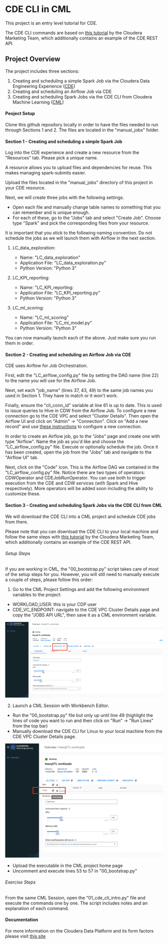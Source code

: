 # CDE CLI in CML

This project is an entry level tutorial for CDE.

The CDE CLI commands are based on [this tutorial](https://www.cloudera.com/tutorials/cdp-using-cli-api-to-automate-access-to-cloudera-data-engineering.html) by the Cloudera Marketing Team, which additionally contains an example of the CDE REST API.



## Project Overview

The project includes three sections:

1. Creating and scheduling a simple Spark Job via the Cloudera Data Engineering Experience ([CDE](https://docs.cloudera.com/data-engineering/cloud/index.html))
2. Creating and scheduling an Airflow Job via CDE
3. Creating and scheduling Spark Jobs via the CDE CLI from Cloudera Machine Learning ([CML](https://docs.cloudera.com/machine-learning/cloud/index.html))


#### Peoject Setup

Clone this github repository locally in order to have the files needed to run through Sections 1 and 2. The files are located in the "manual_jobs" folder.


#### Section 1 - Creating and scheduling a simple Spark Job

Log into the CDE experience and create a new resource from the "Resources" tab. Please pick a unique name. 

A resource allows you to upload files and dependencies for reuse. This makes managing spark-submits easier.

Upload the files located in the "manual_jobs" directory of this project in your CDE resource. 

Next, we will create three jobs with the following settings. 

* Open each file and manually change table names to something that you can remember and is unique enough. 
* For each of these, go to the "Jobs" tab and select "Create Job". Choose type "Spark" and pick the corresponding files from your resource.

It is important that you stick to the following naming convention. Do not schedule the jobs as we will launch them with Airflow in the next section. 

1. LC_data_exploration:
    - Name: "LC_data_exploration"
    - Application File: "LC_data_exploration.py"
    - Python Version: "Python 3"
    
2. LC_KPI_reporting:
    - Name: "LC_KPI_reporting:
    - Application File: "LC_KPI_reporting.py"
    - Python Version: "Python 3"
    
3. LC_ml_scoring:
    - Name: "LC_ml_scoring"
    - Application File: "LC_ml_model.py"
    - Python Version: "Python 3"
    
You can now manually launch each of the above. Just make sure you run them in order. 


#### Section 2 - Creating and scheduling an Airflow Job via CDE

CDE uses Airflow for Job Orchestration. 

First, edit the "LC_airflow_config.py" file by setting the DAG name (line 22) to the name you will use for the Airflow Job.

Next, set each "job_name" (lines 37, 43, 49) to the same job names you used in Section 1. They have to match or it won't work.  

Finally, ensure the "cli_conn_id" variable at line 61 is up to date. This is used to issue queries to Hive in CDW from the Airflow Job. 
To configure a new connection go to the CDE VPC and select "Cluster Details". Then open the Airflow UI and click on "Admin" -> "Connection".
Click on "Add a new record" and use [these instructions](https://community.cloudera.com/t5/Community-Articles/Airflow-Job-scheduling-with-CDE-and-CDW-ETL-jobs/ta-p/311615) to configure a new connection. 

In order to create an Airflow job, go to the "Jobs" page and create one with type "Airflow". Name the job as you'd like and choose the "LC_airflow_config.py" file. Execute or optionally schedule the job. Once it has been created, open the job from the "Jobs" tab and navigate to the "Airflow UI" tab. 

Next, click on the "Code" icon. This is the Airflow DAG we contained in the "LC_airflow_config.py" file. Notice there are two types of operators: CDWOperator and CDEJobRunOperator. You can use both to trigger execution from the CDE and CDW services (with Spark and Hive respectively). More operators will be added soon including the ability to customize these. 


#### Section 3 - Creating and scheduling Spark Jobs via the CDE CLI from CML

We will download the CDE CLI into a CML project and schedule CDE jobs from there. 

Please note that you can download the CDE CLI to your local machine and follow the same steps with [this tutorial](https://www.cloudera.com/tutorials/cdp-using-cli-api-to-automate-access-to-cloudera-data-engineering.html) by the Cloudera Marketing Team, which additionally contains an example of the CDE REST API.

###### Setup Steps

If you are working in CML, the "00_bootstrap.py" script takes care of most of the setup steps for you. However, you will still need to manually execute a couple of steps, please follow this order:

1. Go to the CML Project Settings and add the following environment variables to the project:
  * WORKLOAD_USER: this is your CDP user
  * CDE_VC_ENDPOINT: navigate to the CDE VPC Cluster Details page and copy the "JOBS API URL", then save it as a CML environment variable.

![alt text](https://github.com/pdefusco/myimages_repo/blob/main/jobs_api_url.png)

2. Launch a CML Session with Workbench Editor.
  * Run the "00_bootstrap.py" file but only up until line 49 (highlight the lines of code you want to run and then click on "Run" -> "Run Lines" from the top bar)
  * Manually download the CDE CLI for Linux to your local machine from the CDE VPC Cluster Details page.
  
![alt_text](https://github.com/pdefusco/myimages_repo/blob/main/download_cde_cli.png)
  
  * Upload the executable in the CML project home page
  * Uncomment and execute lines 53 to 57 in "00_bootstrap.py"
  
###### Exercise Steps

From the same CML Session, open the "01_cde_cli_intro.py" file and execute the commands one by one. The script includes notes and an explanation of each command.



#### Documentation

For more information on the Cloudera Data Platform and its form factors please visit [this site](https://docs.cloudera.com/)
